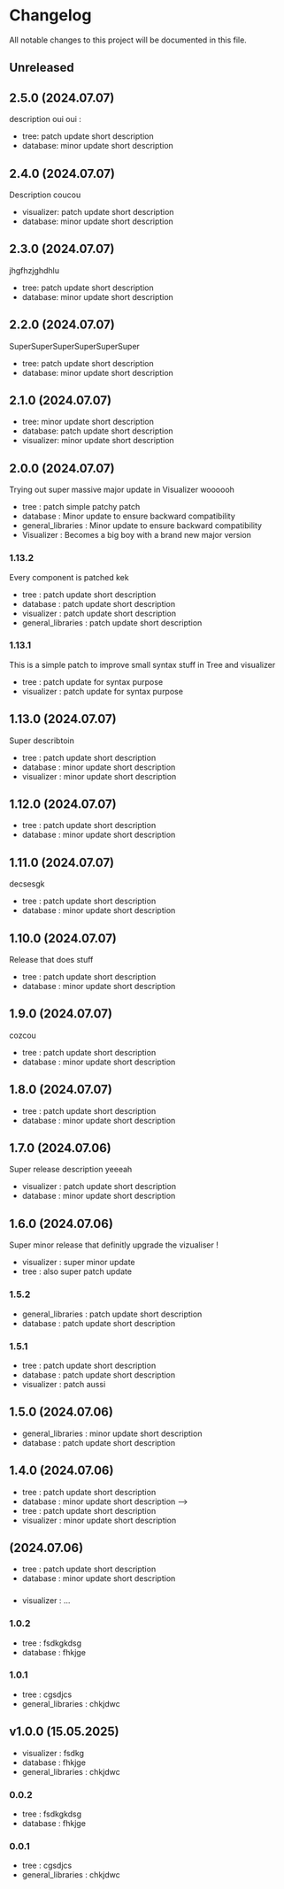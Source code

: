 # Changelog

All notable changes to this project will be documented in this file.

## Unreleased
## 2.5.0 (2024.07.07)
description oui oui : 
- tree: patch update short description
- database: minor update short description

## 2.4.0 (2024.07.07)
Description coucou
- visualizer: patch update short description
- database: minor update short description

## 2.3.0 (2024.07.07)
jhgfhzjghdhlu
- tree: patch update short description
- database: minor update short description

## 2.2.0 (2024.07.07)
SuperSuperSuperSuperSuperSuper
- tree: patch update short description
- database: minor update short description
## 2.1.0 (2024.07.07)
- tree: minor update short description
- database: patch update short description
- visualizer: minor update short description

## 2.0.0 (2024.07.07)
Trying out super massive major update in Visualizer woooooh
- tree : patch simple patchy patch
- database : Minor update to ensure backward compatibility
- general_libraries : Minor update to ensure backward compatibility
- Visualizer : Becomes a big boy with a brand new major version

### 1.13.2
Every component is patched kek
- tree : patch update short description
- database : patch update short description
- visualizer : patch update short description
-  general_libraries : patch update short description

### 1.13.1
This is a simple patch to improve small syntax stuff in Tree and visualizer
- tree : patch update for syntax purpose
- visualizer : patch update for syntax purpose

## 1.13.0 (2024.07.07)
Super describtoin 

- tree : patch update short description
- database : minor update short description
- visualizer : minor update short description

## 1.12.0 (2024.07.07)
- tree : patch update short description
- database : minor update short description
## 1.11.0 (2024.07.07)
decsesgk
- tree : patch update short description
- database : minor update short description

## 1.10.0 (2024.07.07)
Release that does stuff
- tree : patch update short description
- database : minor update short description

## 1.9.0 (2024.07.07)
cozcou
- tree : patch update short description
- database : minor update short description

## 1.8.0 (2024.07.07)
- tree : patch update short description
- database : minor update short description

## 1.7.0 (2024.07.06)
Super release description yeeeah
- visualizer : patch update short description
- database : minor update short description

## 1.6.0 (2024.07.06)
Super minor release that definitly upgrade the vizualiser !
- visualizer : super minor update
- tree : also super patch update

### 1.5.2
<!--- Please, stick to the following example structure :
- tree : patch update short description
- database : minor update short description
-->
- general_libraries : patch update short description
- database : patch update short description

### 1.5.1
<!--- Please, stick to the following example structure :
- tree : patch update short description
- database : minor update short description
-->
- tree : patch update short description
- database : patch update short description
- visualizer : patch aussi

## 1.5.0 (2024.07.06)
<!--- Please, stick to the following example structure :
- tree : patch update short description
- database : minor update short description
-->
- general_libraries : minor update short description
- database : patch update short description

## 1.4.0 (2024.07.06)
- tree : patch update short description
- database : minor update short description
-->
- tree : patch update short description
- visualizer : minor update short description

##  (2024.07.06)
<!--- Summarize the changes of each module -->
<!--- Please, stick to the following example structure :
- tree : patch update short description
- database : minor update short description
-->
- tree : patch update short description
- database : minor update short description


### 
- visualizer : ...


### 1.0.2
- tree : fsdkgkdsg
- database : fhkjge

### 1.0.1
- tree : cgsdjcs
- general_libraries : chkjdwc

## v1.0.0 (15.05.2025)

- visualizer : fsdkg
- database : fhkjge
- general_libraries : chkjdwc

### 0.0.2
- tree : fsdkgkdsg
- database : fhkjge

### 0.0.1
- tree : cgsdjcs
- general_libraries : chkjdwc
